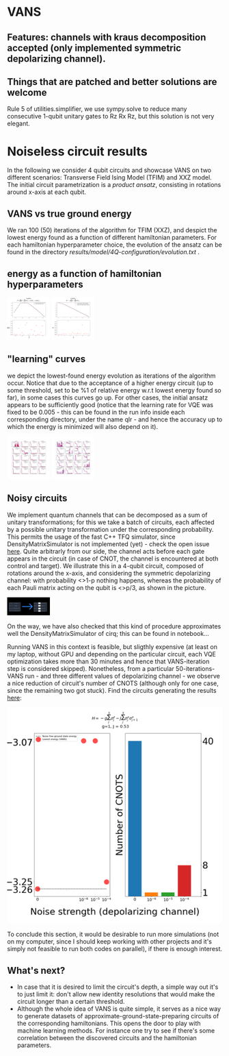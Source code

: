 # VANS

## Features: channels with kraus decomposition accepted (only implemented symmetric depolarizing channel).

## Things that are patched and better solutions are welcome
Rule 5 of utilities.simplifier, we use sympy.solve to reduce many consecutive 1-qubit unitary gates to Rz Rx Rz, but this solution is not very elegant.

# Noiseless circuit results
In the following we consider 4 qubit circuits and showcase VANS on two different scenarios: Transverse Field Ising Model (TFIM) and XXZ model. The initial circuit parametrization is a <i>product ansatz</i>, consisting in rotations around x-axis at each qubit.

## VANS vs true ground energy
We ran 100 (50) iterations of the algorithm for TFIM (XXZ), and despict the lowest energy found as a function of different hamiltonian parameters. For each hamiltonian hyperparameter choice, the evolution of the ansatz can be found in the directory <i> results/model/4Q-configuration/evolution.txt </i>.

## energy as a function of hamiltonian hyperparameters
<img src="results/xxz/display_results/xxz_4q_20_10.png" alt="xxz4" width="100"/>
<img src="results/TFIM/tfim4.png" alt="tfim4" width="100"/>

## "learning" curves
we depict the lowest-found energy evolution as iterations of the algorithm occur. Notice that due to the acceptance of a higher energy circuit (up to some threshold, set to be %1 of relative energy w.r.t lowest energy found so far), in some cases this curves go up. For other cases, the initial ansatz appears to be sufficiently good (notice that the learning rate for VQE was fixed to be 0.005 - this can be found in the run info inside each corresponding directory, under the name qlr - and hence the accuracy up to which the energy is minimized will also depend on it).

<img src="results/TFIM/evolution_energy_TFIM.png" alt="evol_xxz4" width="100"/>
<img src="results/xxz/display_results/plotting_history_energies.png" alt="tfim4" width="100"/>

## Noisy circuits
We implement quantum channels that can be decomposed as a sum of unitary transformations; for this we take a batch of circuits, each affected by a possible unitary transformation under the corresponding probability. This permits the usage of the fast C++ TFQ simulator, since DensityMatrixSimulator is not implemented (yet) - check the open issue [here](https://github.com/tensorflow/quantum/issues/250). Quite arbitrarly from our side, the channel acts before each gate appears in the circuit (in case of CNOT, the channel is encountered at both control and target). We illustrate this in a 4-qubit circuit, composed of rotations around the x-axis, and considering the symmetric depolarizing channel: with probability <>1-p</i> nothing happens, whereas the probability of each Pauli matrix acting on the qubit is <>p/3</i>, as shown in the picture.

<img src="results/optimized_product_ansatz_noisy/noise_model.png" alt="noise model" width="100"/>

On the way, we have also checked that this kind of procedure approximates well the DensityMatrixSimulator of cirq; this can be found in notebook...

Running VANS in this context is feasible, but sligthly expensive (at least on my laptop, without GPU and depending on the particular circuit, each VQE optimization takes more than 30 minutes and hence that VANS-iteration step is considered skipped). Nonetheless, from a particular 50-iterations-VANS run - and three different values of depolarizing channel - we observe a nice reduction of circuit's number of CNOTS (although only for one case, since the remaining two got stuck). Find the circuits generating the results [here](https://github.com/matibilkis/vans/blob/implicit_noise/noisy_TFIM_3qubits):

![depo](results/noisy_TFIM_3qubits/depolarizing_tfim_3qubits.png)

To conclude this section, it would be desirable to run more simulations (not on my computer, since I should keep working with other projects and it's simply not feasible to run both codes on parallel), if there is enough interest.

## What's next?
<ul>
<li> In case that it is desired to limit the circuit's depth, a simple way out it's to just limit it: don't allow new identity resolutions that would make the circuit longer than a certain threshold. </li>

<li> Although the whole idea of VANS is quite simple, it serves as a nice way to generate datasets of approximate-ground-state-preparing circuits of the corresponding hamiltonians. This opens the door to play with machine learning methods. For instance one try to see if there's some correlation between the discovered circuits and the hamiltonian parameters. </li>
</ul>
